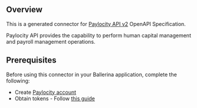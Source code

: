 ## Overview
This is a generated connector for [Paylocity API v2](https://www.paylocity.com/our-products/integrations/api-library/) OpenAPI Specification. 

Paylocity API provides the capability to perform human capital management and payroll management operations.

## Prerequisites
Before using this connector in your Ballerina application, complete the following:
- Create [Paylocity account](https://access.paylocity.com/Register)
- Obtain tokens - Follow [this guide](https://www.paylocity.com/our-products/integrations/api-library/)
